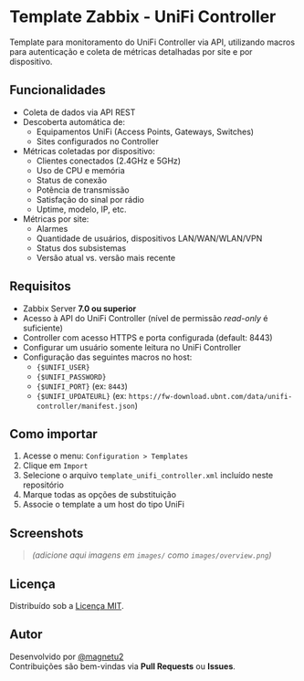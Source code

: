 # Template Zabbix - UniFi Controller

Template para monitoramento do UniFi Controller via API, utilizando macros para autenticação e coleta de métricas detalhadas por site e por dispositivo.

## Funcionalidades

- Coleta de dados via API REST
- Descoberta automática de:
  - Equipamentos UniFi (Access Points, Gateways, Switches)
  - Sites configurados no Controller
- Métricas coletadas por dispositivo:
  - Clientes conectados (2.4GHz e 5GHz)
  - Uso de CPU e memória
  - Status de conexão
  - Potência de transmissão
  - Satisfação do sinal por rádio
  - Uptime, modelo, IP, etc.
- Métricas por site:
  - Alarmes
  - Quantidade de usuários, dispositivos LAN/WAN/WLAN/VPN
  - Status dos subsistemas
  - Versão atual vs. versão mais recente

## Requisitos

- Zabbix Server **7.0 ou superior**
- Acesso à API do UniFi Controller (nível de permissão *read-only* é suficiente)
- Controller com acesso HTTPS e porta configurada (default: 8443)
- Configurar um usuário somente leitura no UniFi Controller
- Configuração das seguintes macros no host:
  - `{$UNIFI_USER}`
  - `{$UNIFI_PASSWORD}`
  - `{$UNIFI_PORT}` (ex: `8443`)
  - `{$UNIFI_UPDATEURL}` (ex: `https://fw-download.ubnt.com/data/unifi-controller/manifest.json`)

## Como importar

1. Acesse o menu: `Configuration > Templates`
2. Clique em `Import`
3. Selecione o arquivo `template_unifi_controller.xml` incluído neste repositório
4. Marque todas as opções de substituição
5. Associe o template a um host do tipo UniFi

## Screenshots

> *(adicione aqui imagens em `images/` como `images/overview.png`)*

## Licença

Distribuído sob a [Licença MIT](LICENSE).

## Autor

Desenvolvido por [@magnetu2](https://github.com/magnetu2)  
Contribuições são bem-vindas via **Pull Requests** ou **Issues**.
